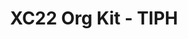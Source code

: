 ---
title: XC22 Org Kit - TIPH
redirect_to: https://drive.google.com/drive/folders/1F7JitRNNrowC2fmK-KeuVnI4dwfqxhfi?usp=sharing
redirect_from: 
  - /XC22_TIPH_OrgKit
  - /xc22_tiph_orgkit
---
